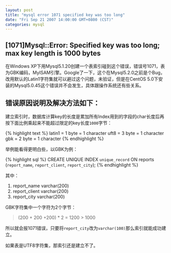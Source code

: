 ```yaml
---
layout: post
title: "mysql error 1071 specified key was too long"
date: "Fri Sep 21 2007 14:00:00 GMT+0800 (CST)"
categories: mysql
---
```


[1071]Mysql::Error: Specified key was too long; max key length is 1000 bytes
-----

在Windows XP下用Mysql5.1.20创建一个表索引碰到这个错误，错误号1071，表为GBK编码，MyISAM引擎。Google了一下，这个在Mysql5.2.0之前是个Bug，改用默认的Latin1字符集就可以避过这个问题，未验证，但是在CentOS 5.0下安装的Mysql5.0.45这个错误并不会发生，具体跟操作系统还有些关系。

错误原因说明及解决方法如下：
-----

建立索引时，数据库计算key的长度是累加所有Index用到的字段的char长度后再按下面比例乘起来不能超过限定的key长度`1000`字节：

{% highlight text %}
latin1 = 1 byte = 1 character
uft8 = 3 byte = 1 character
gbk = 2 byte = 1 character
{% endhighlight %}

举例能看得更明白些，以GBK为例：

{% highlight sql %}
CREATE UNIQUE INDEX `unique_record` ON reports (`report_name`, `report_client`, `report_city`);
{% endhighlight %}

其中：

1. report_name varchar(200)
2. report_client varchar(200)
3. report_city varchar(200)

GBK字符集中一个字符为2个字节：

> (200 + 200 +200) * 2 = 1200 > 1000

所以就会报1071错误，只要将`report_city`改为`varchar(100)`那么索引就能成功建立。

如果表是UTF8字符集，那索引还是建立不了。
